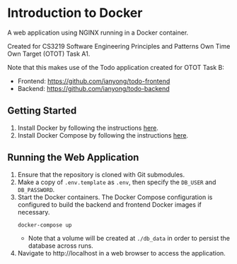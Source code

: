 # Introduction to Docker

A web application using NGINX running in a Docker container.

Created for CS3219 Software Engineering Principles and Patterns Own Time Own Target (OTOT) Task A1.

Note that this makes use of the Todo application created for OTOT Task B:
* Frontend: https://github.com/ianyong/todo-frontend
* Backend: https://github.com/ianyong/todo-backend

## Getting Started

1. Install Docker by following the instructions [here](https://docs.docker.com/engine/install/).
1. Install Docker Compose by following the instructions [here](https://docs.docker.com/compose/install/).

## Running the Web Application

1. Ensure that the repository is cloned with Git submodules.
1. Make a copy of `.env.template` as `.env`, then specify the `DB_USER` and `DB_PASSWORD`.
1. Start the Docker containers. The Docker Compose configuration is configured to build the backend and frontend Docker images if necessary.
   ```sh
   docker-compose up
   ```
   * Note that a volume will be created at `./db_data` in order to persist the database across runs.
1. Navigate to http://localhost in a web browser to access the application.

